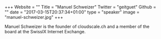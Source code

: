 +++
Website = ""
Title = "Manuel Schweizer"
Twitter = "geitguet"
Github = ""
date = "2017-03-15T20:37:34+01:00"
type = "speaker"
image = "manuel-schweizer.jpg"
+++

Manuel Schweizer is the founder of cloudscale.ch and a member of the board at the
SwissIX Internet Exchange.
